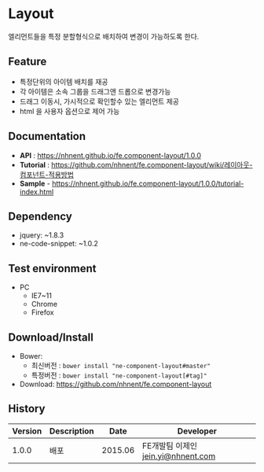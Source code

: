 Layout
===============
엘리먼트들을 특정 분할형식으로 배치하여 변경이 가능하도록 한다.

## Feature
* 특정단위의 아이템 배치를 재공
* 각 아이템은 소속 그룹을 드래그앤 드롭으로 변경가능
* 드래그 이동시, 가시적으로 확인할수 있는 엘리먼트 제공
* html 을 사용자 옵션으로 제어 가능

## Documentation
* **API** : https://nhnent.github.io/fe.component-layout/1.0.0
* **Tutorial** : https://github.com/nhnent/fe.component-layout/wiki/레이아웃-컴포넌트-적용방법
* **Sample** - https://nhnent.github.io/fe.component-layout/1.0.0/tutorial-index.html

## Dependency
* jquery: ~1.8.3
* ne-code-snippet: ~1.0.2

## Test environment
* PC
	* IE7~11
	* Chrome
	* Firefox

## Download/Install
* Bower:
   * 최신버전 : `bower install "ne-component-layout#master"`
   * 특정버전 : `bower install "ne-component-layout[#tag]"`
* Download: https://github.com/nhnent/fe.component-layout

## History
| Version | Description | Date | Developer |
| ---- | ---- | ---- | ---- |
| 1.0.0 | 배포 | 2015.06 | FE개발팀 이제인 <jein.yi@nhnent.com> |

